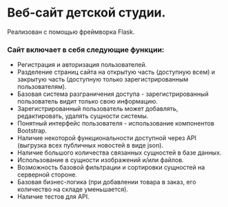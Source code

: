 # Веб-сайт детской студии. 
Реализован с помощью фреймворка Flask.
### Сайт включает в себя следующие функции:
* Регистрация и авторизация пользователей.
* Разделение страниц сайта на открытую часть (доступную всем) и закрытую часть (доступную только зарегистрированным пользователям). 
* Базовая система разграничения доступа - зарегистрированный пользователь видит только свою информацию. 
* Зарегистрированный пользователь может добавлять, редактировать, удалять сущности системы. 
* Понятный интерфейс пользователя - использование компонентов Bootstrap. 
* Наличие некоторой функциональности доступной через API (выгрузка всех публичных новостей в виде json).
* Наличие большого количества связанных сущностей в базе данных.
* Использование в сущности изображений и/или файлов.
* Возможность базовой фильтрации и сортировки сущностей на серверной стороне.
* Базовая бизнес-логика (при добавлении товара в заказ, его количество на складе уменьшается).
* Наличие тестов для API.
